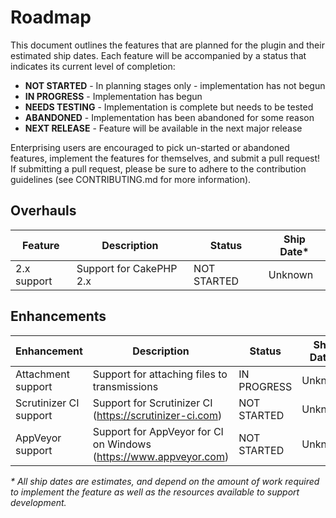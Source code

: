 # Roadmap

This document outlines the features that are planned for the plugin and their
estimated ship dates. Each feature will be accompanied by a status that
indicates its current level of completion:

* **NOT STARTED** - In planning stages only - implementation has not begun
* **IN PROGRESS** - Implementation has begun
* **NEEDS TESTING** - Implementation is complete but needs to be tested
* **ABANDONED** - Implementation has been abandoned for some reason
* **NEXT RELEASE** - Feature will be available in the next major release

Enterprising users are encouraged to pick un-started or abandoned features,
implement the features for themselves, and submit a pull request! If
submitting a pull request, please be sure to adhere to the contribution
guidelines (see CONTRIBUTING.md for more information).

## Overhauls

| Feature     | Description             | Status      | Ship Date* |
|-------------|-------------------------|-------------|------------|
| 2.x support | Support for CakePHP 2.x | NOT STARTED | Unknown    |

## Enhancements

| Enhancement            | Description                                                       | Status      | Ship Date* |
|------------------------|-------------------------------------------------------------------|-------------|------------|
| Attachment support     | Support for attaching files to transmissions                      | IN PROGRESS | Unknown    |
| Scrutinizer CI support | Support for Scrutinizer CI (https://scrutinizer-ci.com)           | NOT STARTED | Unknown    |
| AppVeyor support       | Support for AppVeyor for CI on Windows (https://www.appveyor.com) | NOT STARTED | Unknown    |


_* All ship dates are estimates, and depend on the amount of work required
to implement the feature as well as the resources available to support
development._
